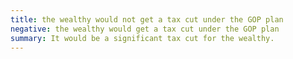 ```yaml
---
title: the wealthy would not get a tax cut under the GOP plan
negative: the wealthy would get a tax cut under the GOP plan
summary: It would be a significant tax cut for the wealthy.
---
```

